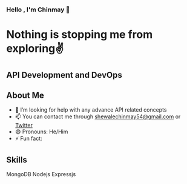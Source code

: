 ### Hello , I'm Chinmay 👋

# Nothing is stopping me from exploring:v:
## API Development and DevOps

## About Me

- 🤔 I’m looking for help with any advance API related concepts
- 📫 You can contact me through shewalechinmay54@gmail.com or [Twitter](https://www.twitter.com/chinma_yyy)
- 😄 Pronouns: He/Him
- ⚡ Fun fact: 

## Skills 
MongoDB Nodejs Expressjs 
